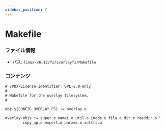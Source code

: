 ```yaml
---
sidebar_position: 7
---
```

# Makefile

### ファイル情報

- パス: `linux-v6.12/fs/overlayfs/Makefile`

### コンテンツ

```txt
# SPDX-License-Identifier: GPL-2.0-only
#
# Makefile for the overlay filesystem.
#

obj-$(CONFIG_OVERLAY_FS) += overlay.o

overlay-objs := super.o namei.o util.o inode.o file.o dir.o readdir.o \
		copy_up.o export.o params.o xattrs.o

```
